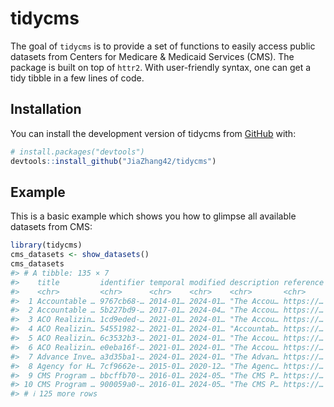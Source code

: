 
<!-- README.md is generated from README.Rmd. Please edit that file -->

# tidycms

<!-- badges: start -->
<!-- badges: end -->

The goal of `tidycms` is to provide a set of functions to easily access
public datasets from Centers for Medicare & Medicaid Services (CMS). The
package is built on top of `httr2`. With user-friendly syntax, one can
get a tidy tibble in a few lines of code.

## Installation

You can install the development version of tidycms from
[GitHub](https://github.com/) with:

``` r
# install.packages("devtools")
devtools::install_github("JiaZhang42/tidycms")
```

## Example

This is a basic example which shows you how to glimpse all available
datasets from CMS:

``` r
library(tidycms)
cms_datasets <- show_datasets()
cms_datasets
#> # A tibble: 135 × 7
#>    title         identifier temporal modified description reference landing_page
#>    <chr>         <chr>      <chr>    <chr>    <chr>       <chr>     <chr>       
#>  1 Accountable … 9767cb68-… 2014-01… 2024-01… "The Accou… https://… https://dat…
#>  2 Accountable … 5b227bd9-… 2017-01… 2024-04… "The Accou… https://… https://dat…
#>  3 ACO Realizin… 1cd9eded-… 2021-01… 2024-01… "The Accou… https://… https://dat…
#>  4 ACO Realizin… 54551982-… 2021-01… 2024-01… "Accountab… https://… https://dat…
#>  5 ACO Realizin… 6c3532b3-… 2021-01… 2024-01… "The Accou… https://… https://dat…
#>  6 ACO Realizin… e0eba16f-… 2021-01… 2024-01… "The Accou… https://… https://dat…
#>  7 Advance Inve… a3d35ba1-… 2024-01… 2024-01… "The Advan… https://… https://dat…
#>  8 Agency for H… 7cf9662e-… 2015-01… 2020-12… "The Agenc… https://… https://dat…
#>  9 CMS Program … bbcffb70-… 2016-01… 2024-05… "The CMS P… https://… https://dat…
#> 10 CMS Program … 900059a0-… 2016-01… 2024-05… "The CMS P… https://… https://dat…
#> # ℹ 125 more rows
```
